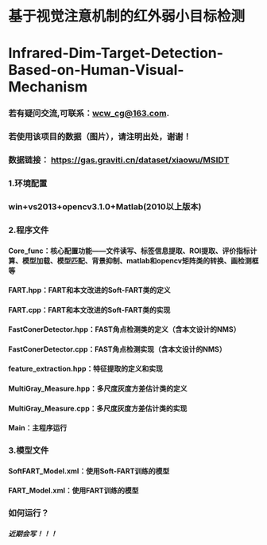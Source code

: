 # 基于视觉注意机制的红外弱小目标检测
# Infrared-Dim-Target-Detection-Based-on-Human-Visual-Mechanism

### 若有疑问交流,可联系：wcw_cg@163.com.

### 若使用该项目的数据（图片），请注明出处，谢谢！    
### 数据链接： https://gas.graviti.cn/dataset/xiaowu/MSIDT      
       
        
        
### 1.环境配置     

### win+vs2013+opencv3.1.0+Matlab(2010以上版本)

### 2.程序文件      

#### Core_func：核心配置功能——文件读写、标签信息提取、ROI提取、评价指标计算、模型加载、模型匹配、背景抑制、matlab和opencv矩阵类的转换、画检测框等          

#### FART.hpp：FART和本文改进的Soft-FART类的定义    

#### FART.cpp：FART和本文改进的Soft-FART类的实现      

#### FastConerDetector.hpp：FAST角点检测类的定义（含本文设计的NMS）    

#### FastConerDetector.cpp：FAST角点检测实现（含本文设计的NMS）    
  
#### feature_extraction.hpp：特征提取的定义和实现    

#### MultiGray_Measure.hpp：多尺度灰度方差估计类的定义    

#### MultiGray_Measure.cpp：多尺度灰度方差估计类的实现     

#### Main：主程序运行       



### 3.模型文件       

#### SoftFART_Model.xml：使用Soft-FART训练的模型     
      
#### FART_Model.xml：使用FART训练的模型

### 如何运行？     

##### 近期会写！！！
